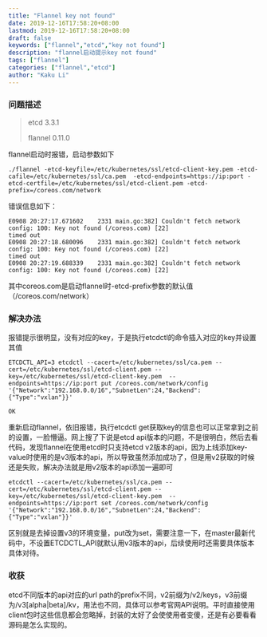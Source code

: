 ```yaml
---
title: "Flannel key not found"
date: 2019-12-16T17:58:20+08:00
lastmod: 2019-12-16T17:58:20+08:00
draft: false
keywords: ["flannel","etcd","key not found"]
description: "flannel启动提示key not found"
tags: ["flannel"]
categories: ["flannel","etcd"]
author: "Kaku Li"
---
```


### 问题描述

> etcd 3.3.1
>
> flannel 0.11.0

flannel启动时报错，启动参数如下

```shell
./flannel -etcd-keyfile=/etc/kubernetes/ssl/etcd-client-key.pem -etcd-cafile=/etc/kubernetes/ssl/ca.pem  -etcd-endpoints=https://ip:port -etcd-certfile=/etc/kubernetes/ssl/etcd-client.pem -etcd-prefix=/coreos.com/network
```

错误信息如下：

```shell
E0908 20:27:17.671602    2331 main.go:382] Couldn't fetch network config: 100: Key not found (/coreos.com) [22]
timed out
E0908 20:27:18.680096    2331 main.go:382] Couldn't fetch network config: 100: Key not found (/coreos.com) [22]
timed out
E0908 20:27:19.688339    2331 main.go:382] Couldn't fetch network config: 100: Key not found (/coreos.com) [22]
```

其中coreos.com是启动flannel时-etcd-prefix参数的默认值（/coreos.com/network）

### 解决办法

报错提示很明显，没有对应的key，于是执行etcdctl的命令插入对应的key并设置其值

```shell
ETCDCTL_API=3 etcdctl --cacert=/etc/kubernetes/ssl/ca.pem --cert=/etc/kubernetes/ssl/etcd-client.pem --key=/etc/kubernetes/ssl/etcd-client-key.pem  --endpoints=https://ip:port put /coreos.com/network/config '{"Network":"192.168.0.0/16","SubnetLen":24,"Backend":{"Type":"vxlan"}}'

OK
```

重新启动flannel，依旧报错，执行etcdctl get获取key的信息也可以正常拿到之前的设置，一脸懵逼。网上搜了下说是etcd api版本的问题，不是很明白，然后去看代码，发现flannel在使用etcd时只支持etcd v2版本的api，因为上线添加key-value时使用的是v3版本的api，所以导致虽然添加成功了，但是用v2获取的时候还是失败，解决办法就是用v2版本的api添加一遍即可

```shell
etcdctl --cacert=/etc/kubernetes/ssl/ca.pem --cert=/etc/kubernetes/ssl/etcd-client.pem --key=/etc/kubernetes/ssl/etcd-client-key.pem  --endpoints=https://ip:port set /coreos.com/network/config '{"Network":"192.168.0.0/16","SubnetLen":24,"Backend":{"Type":"vxlan"}}'
```

区别就是去掉设置v3的环境变量，put改为set，需要注意一下，在master最新代码中，不设置ETCDCTL_API就默认用v3版本的api，后续使用时还需要具体版本具体对待。

### 收获

etcd不同版本的api对应的url path的prefix不同，v2前缀为/v2/keys，v3前缀为/v3[alpha|beta]/kv，用法也不同，具体可以参考官网API说明。平时直接使用client包时这些信息都会忽略掉，封装的太好了会使使用者变傻，还是有必要看看源码是怎么实现的。